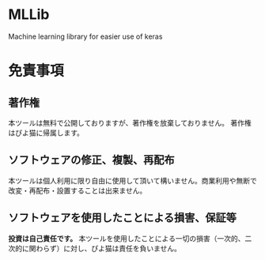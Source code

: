 # MLLib
Machine learning library for easier use of keras

# 免責事項
## 著作権
本ツールは無料で公開しておりますが、著作権を放棄しておりません。 著作権はぴよ猫に帰属します。

## ソフトウェアの修正、複製、再配布
本ツールは個人利用に限り自由に使用して頂いて構いません。商業利用や無断で改変・再配布・設置することは出来ません。

## ソフトウェアを使用したことによる損害、保証等
<b>投資は自己責任です。</b>
本ツールを使用したことによる一切の損害（一次的、二次的に関わらず）に対し、ぴよ猫は責任を負いません。
